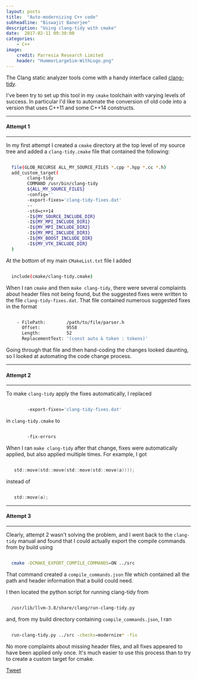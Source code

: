 ```yaml
---
layout: posts
title:  "Auto-modernizing C++ code"
subheadline: "Biswajit Banerjee"
description: "Using clang-tidy with cmake"
date:  2017-02-11 09:30:00
categories:
    - C++
image:
    credit: Parresia Research Limited
    header: "HummerLargeSim-WithLogo.png"
---
```

The Clang static analyzer tools come with a handy interface called [clang-tidy](http://releases.llvm.org/3.8.0/tools/clang/tools/extra/docs/clang-tidy/index.html).  

I've been try to set up this tool in my `cmake` toolchain with varying levels of success.  In 
particular I'd like to automate the conversion of old code into a version that uses C++11 and
some C++14 constructs.

---------

#### Attempt 1 ####

---------

In my first attempt I created a `cmake` directory at the top level of my source tree and
added a `clang-tidy.cmake` file that contained the following:

~~~bash

  file(GLOB_RECURSE ALL_MY_SOURCE_FILES *.cpp *.hpp *.cc *.h)
  add_custom_target(
        clang-tidy
        COMMAND /usr/bin/clang-tidy
        ${ALL_MY_SOURCE_FILES}
        -config=''
        -export-fixes='clang-tidy-fixes.dat'
        --
        -std=c++14
        -I${MY_SOURCE_INCLUDE_DIR}
        -I${MY_MPI_INCLUDE_DIR1}
        -I${MY_MPI_INCLUDE_DIR2}
        -I${MY_MPI_INCLUDE_DIR3}
        -I${MY_BOOST_INCLUDE_DIR}
        -I${MY_VTK_INCLUDE_DIR}
  )

~~~

At the bottom of my main `CMakeList.txt` file I added 

~~~bash

  include(cmake/clang-tidy.cmake)

~~~

When I ran `cmake` and then `make clang-tidy`, there were several complaints about
header files not being found, but the suggested fixes were written to the
file `clang-tidy-fixes.dat`.  That file contained numerous suggested fixes in the format

~~~bash

    - FilePath:        /path/to/file/parser.h
      Offset:          9558
      Length:          52
      ReplacementText: '(const auto & token : tokens)'

~~~

Going through that file and then hand-coding the changes
looked daunting, so I looked at automating the code change process.

---------

#### Attempt 2 ####

---------

To make `clang-tidy` apply the fixes automatically, I replaced

~~~ bash

        -export-fixes='clang-tidy-fixes.dat'

~~~

in `clang-tidy.cmake` to 

~~~ bash

        -fix-errors

~~~

When I ran `make clang-tidy` after that change, fixes were automatically applied,
but also applied multiple times.  For example, I got

~~~ c

   std::move(std::move(std::move(std::move(a))));

~~~

instead of

~~~ c

   std::move(a);

~~~

---------

#### Attempt 3 ####

---------
Clearly, attempt 2 wasn't solving the problem, and I went back to the `clang-tidy`
manual and found that I could actually export the compile commands from by build using

~~~ bash

  cmake -DCMAKE_EXPORT_COMPILE_COMMANDS=ON ../src

~~~

That command created a `compile_commands.json` file which contained all the 
path and header information that a build could need.

I then located the python script for running clang-tidy from

~~~ bash

  /usr/lib/llvm-3.8/share/clang/run-clang-tidy.py

~~~

and, from my build directory containing `compile_commands.json`, I ran

~~~ bash

  run-clang-tidy.py ../src -checks=modernize* -fix

~~~


No more complaints about missing header files, and all fixes appeared to have been
applied only once.  It's much easier to use this process than to try to create a
custom target for cmake. 



<a href="https://twitter.com/share" class="twitter-share-button" data-via="parresianz">Tweet</a>
<script>!function(d,s,id){var js,fjs=d.getElementsByTagName(s)[0],p=/^http:/.test(d.location)?'http':'https';if(!d.getElementById(id)){js=d.createElement(s);js.id=id;js.src=p+'://platform.twitter.com/widgets.js';fjs.parentNode.insertBefore(js,fjs);}}(docsument, 'script', 'twitter-wjs');</script>

<script src="//platform.linkedin.com/in.js" type="text/javascript">
  lang: en_US
</script>
<script type="IN/Share" data-counter="right"></script>
